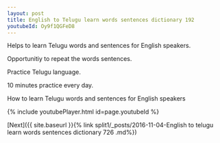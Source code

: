 ```yaml
---
layout: post
title: English to Telugu learn words sentences dictionary 192 
youtubeId: Oy9f1QGFeD8
---
```

 
 
Helps to learn Telugu words and sentences for English speakers.

Opportunitiy to repeat the words sentences. 

Practice Telugu language. 
 
10 minutes practice every day. 
 
How to learn Telugu words and sentences for English speakers 
 
{% include youtubePlayer.html id=page.youtubeId %}
 
 
[Next]({{ site.baseurl }}{% link  split1/_posts/2016-11-04-English to telugu learn words sentences dictionary 726 .md%})
 
